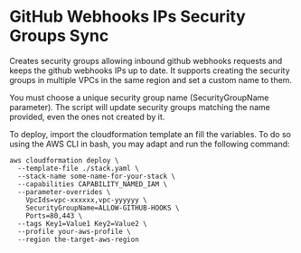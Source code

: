 # GitHub Webhooks IPs Security Groups Sync

Creates security groups allowing inbound github webhooks requests and keeps the github webhooks IPs up to date. It supports creating the security groups in multiple VPCs in the same region and set a custom name to them.

You must choose a unique security group name (SecurityGroupName parameter). The script will update security groups matching the name provided, even the ones not created by it.

To deploy, import the cloudformation template an fill the variables. To do so using the AWS CLI in bash, you may adapt and run the following command:
```shell
aws cloudformation deploy \
  --template-file ./stack.yaml \
  --stack-name some-name-for-your-stack \
  --capabilities CAPABILITY_NAMED_IAM \
  --parameter-overrides \
    VpcIds=vpc-xxxxxx,vpc-yyyyyy \
    SecurityGroupName=ALLOW-GITHUB-HOOKS \
    Ports=80,443 \
  --tags Key1=Value1 Key2=Value2 \
  --profile your-aws-profile \
  --region the-target-aws-region
```
